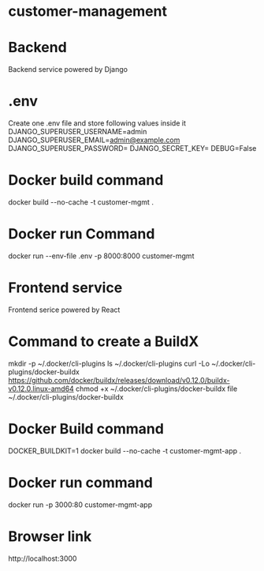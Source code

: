 # customer-management

# Backend
Backend service powered by Django 

# .env
Create one .env file and store following values inside it 
DJANGO_SUPERUSER_USERNAME=admin
DJANGO_SUPERUSER_EMAIL=admin@example.com
DJANGO_SUPERUSER_PASSWORD=<yourpassword>
DJANGO_SECRET_KEY=<yourkey>
DEBUG=False

# Docker build command
 docker build --no-cache -t customer-mgmt .

# Docker run Command
docker run --env-file .env -p 8000:8000 customer-mgmt


# Frontend service
Frontend serice powered by React

# Command to create a BuildX
mkdir -p ~/.docker/cli-plugins
ls ~/.docker/cli-plugins
curl -Lo ~/.docker/cli-plugins/docker-buildx https://github.com/docker/buildx/releases/download/v0.12.0/buildx-v0.12.0.linux-amd64
chmod +x ~/.docker/cli-plugins/docker-buildx
file ~/.docker/cli-plugins/docker-buildx

# Docker Build command 
DOCKER_BUILDKIT=1 docker build --no-cache -t customer-mgmt-app .

# Docker run command
docker run -p 3000:80 customer-mgmt-app

# Browser link
http://localhost:3000
